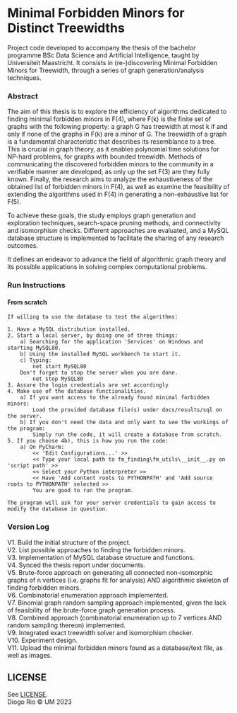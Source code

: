 # Minimal Forbidden Minors for Distinct Treewidths

Project code developed to accompany the thesis of the bachelor programme BSc Data Science and Artificial Intelligence, 
taught by Universiteit Maastricht. 
It consists in (re-)discovering Minimal Forbidden Minors for Treewidth, 
through a series of graph generation/analysis techniques.

### Abstract
The aim of this thesis is to explore the efficiency of algorithms dedicated to finding minimal forbidden minors in 
F(4), where F(k) is the finite set of graphs with the following property: a graph G has treewidth at most k if and 
only if none of the graphs in F(k) are a minor of G. The treewidth of a graph is a fundamental characteristic that 
describes its resemblance to a tree. This is crucial in graph theory, as it enables polynomial time solutions for 
NP-hard problems, for graphs with bounded treewidth. Methods of communicating the discovered forbidden minors to the 
community in a verifiable manner are developed, as only up the set F(3) are they fully known. Finally, the research 
aims to analyze the exhaustiveness of the obtained list of forbidden minors in F(4), as well as examine the 
feasibility of extending the algorithms used in F(4) in generating a non-exhaustive list for F(5).

To achieve these goals, the study employs graph generation and exploration techniques, search-space pruning methods, and 
connectivity and isomorphism checks. Different approaches are evaluated, and a MySQL database structure is implemented 
to facilitate the sharing of any research outcomes.

It defines an endeavor to advance the field of algorithmic 
graph theory and its possible applications in solving complex computational problems.


### Run Instructions
#### From scratch
```
If willing to use the database to test the algorithms:

1. Have a MySQL distribution installed.
2. Start a local server, by doing one of three things:
    a) Searching for the application 'Services' on Windows and starting MySQL80.
    b) Using the installed MySQL workbench to start it.
    c) Typing:
        net start MySQL80
    Don't forget to stop the server when you are done.
        net stop MySQL80
3. Assure the login credentials are set accordingly
4. Make use of the database functionalities.
    a) If you want access to the already found minimal forbidden minors:   
        Load the provided database file(s) under docs/results/sql on the server.
    b) If you don't need the data and only want to see the workings of the program:
        Simply run the code, it will create a database from scratch.
5. If you choose 4b), this is how you run the code:
    a) On PyCharm:
        << 'Edit Configurations...' >>
        << Type your local path to fm_finding\fm_utils\__init__.py on 'script path' >>
        << Select your Python interpreter >>
        << Have 'Add content roots to PYTHONPATH' and 'Add source roots to PYTHONPATH' selected >>
        You are good to run the program. 
        
The program will ask for your server credentials to gain access to modify the database in question.
```

### Version Log
V1. Build the initial structure of the project.\
V2. List possible approaches to finding the forbidden minors.\
V3. Implementation of MySQL database structure and functions.\
V4. Synced the thesis report under documents.\
V5. Brute-force approach on generating all connected non-isomorphic graphs of n vertices (i.e. graphs fit for analysis)
AND algorithmic skeleton of finding forbidden minors.\
V6. Combinatorial enumeration approach implemented.\
V7. Binomial graph random sampling approach implemented, given the lack of feasibility 
of the brute-force graph generation process.\
V8. Combined approach (combinatorial enumeration up to 7 vertices AND random sampling thereon) implemented.\
V9. Integrated exact treewidth solver and isomorphism checker.\
V10. Experiment design.\
V11. Upload the minimal forbidden minors found as a database/text file, as well as images.

## LICENSE
See [LICENSE](LICENSE).\
Diogo Rio © UM 2023 
